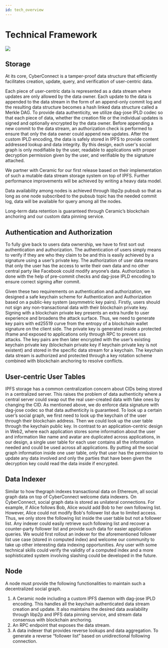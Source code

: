 ```yaml
---
id: tech_overview
---
```


# Technical Framework

![](https://docs.cyberconnect.me/~/files/v0/b/gitbook-x-prod.appspot.com/o/spaces%2FrmENnNNGJTMEVLNrveIJ%2Fuploads%2FgrR5ulG3yGacXnw6vm4P%2Fimage.png?alt=media&token=31a80a22-42ce-4040-b43a-27f3ad036146)

## Storage

At its core, CyberConnect is a tamper-proof data structure that efficiently facilitates creation, update, query, and verification of user-centric data.

Each piece of user-centric data is represented as a data stream where updates are only allowed by the data owner. Each update to the data is appended to the data stream in the form of an append-only commit log and the resulting data structure becomes a hash linked data structure called a Merkle DAG. To provide data authenticity, we utilize dag-jose IPLD codec so that each piece of data, whether the creation file or the individual updates is signed and optionally encrypted by the data owner. Before appending a new commit to the data stream, an authorization check is performed to ensure that only the data owner could append new updates. After the custom IPLD encoding, the data is safely stored in IPFS to provide content addressed lookup and data integrity. By this design, each user's social graph is only modifiable by the user, readable to applications with proper decryption permission given by the user, and verifiable by the signature attached.

We partner with Ceramic for our first release based on their implementation of such a mutable data stream storage system on top of IPFS. Further performance improvements will be achieved by writing a heavy data model.

Data availability among nodes is achieved through libp2p pubsub so that as long as one node subscribed to the pubsub topic has the needed commit log, data will be available for query among all the nodes.

Long-term data retention is guaranteed through Ceramic’s blockchain anchoring and our custom data pinning service.

## Authentication and Authorization

To fully give back to users data ownership, we have to first sort out authentication and authorization. The authentication of users simply means to verify if they are who they claim to be and this is easily achieved by a signature using a user’s private key. The authorization of user data means that only the user has the access to write their own data and no other central party like Facebook could modify anyone’s data. Authorization is done with the help of pre-commit checks and dag-jose IPLD encoding to ensure correct signing after commit.

Given these two requirements on authentication and authorization, we designed a safe keychain scheme for Authentication and Authorization based on a public-key system (asymmetric key pairs). Firstly, users should not sign any non-transactional data with their blockchain private key. Signing with a blockchain private key presents an extra hurdle to user experience and broadens the attack surface. Thus, we need to generate key pairs with ed25519 curve from the entropy of a blockchain wallet signature on the client side. The private key is generated inside a protected iframe and exposed to applications only through RPC to prevent xss attacks.
The key pairs are then later encrypted with the user’s existing keychain private key (blockchain private key if keychain private key is not existent) and stored in the specific data stream for a keychain. The keychain data stream is authorized and protected through a key rotation scheme combined with blockchain anchoring to resolve conflicts.

## User-centric User Tables

IPFS storage has a common centralization concern about CIDs being stored in a centralized server. This raises the problem of data authenticity where a central server could swap out the real user-created data with fake ones by changing the CID. As mentioned above, we do enforce data signature with dag-jose codec so that data authenticity is guaranteed.
To look up a certain user’s social graph, we first need to look up the keychain of the user through their blockchain address. Then we could look up the user table through the keychain public key. In contrast to an application-centric design in Web2, where each application stores some information about the user and information like name and avatar are duplicated across applications, in our design, a single user table for each user contains all the information needed and could be used across all applications. By putting all the social graph information inside one user table, only that user has the permission to update any data involved and only the parties that have been given the decryption key could read the data inside if encrypted.

## Data Indexer

Similar to how thegraph indexes transactional data on Ethereum, all social graph data on top of CyberConnect welcome data indexers. On CyberConnect, social graph data is stored as unilateral connections. For example, if Alice follows Bob, Alice would add Bob to her own following list. However, Alice could not modify Bob's follower list due to limited access. Thus, we only store the following list inside the user table but not a follower list. Any indexer could easily retrieve such following list and recover a counter-party follower list and provide such data for easier application queries. We would first rollout an indexer for the aforementioned follower list use case (stored in computed index) and welcome our community to take up other interesting data indexing opportunities. Any user with some technical skills could verify the validity of a computed index and a more sophisticated system involving slashing could be developed in the future.

## Node

A node must provide the following functionalities to maintain such a decentralized social graph.

1. A Ceramic node including a custom IPFS daemon with dag-jose IPLD encoding. This handles all the keychain authenticated data stream creation and update. It also maintains the desired data availability through libp2p and IPFS data pinning service, and stream data consensus with blockchain anchoring.
2. An RPC endpoint that exposes the data stream.
3. A data indexer that provides reverse lookups and data aggregation. To generate a reverse “follower list” based on unidirectional following connection.
